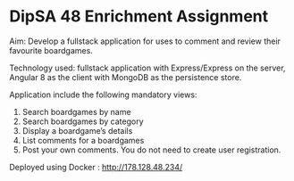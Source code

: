 # DipSA 48 Enrichment Assignment

Aim: Develop a fullstack application for uses to comment and review their favourite boardgames.

Technology used: fullstack application with Express/Express on the server, Angular 8 as the client with MongoDB as the persistence store.

Application include the following mandatory views:
  1. Search boardgames by name
  2. Search boardgames by category
  3. Display a boardgame’s details
  4. List comments for a boardgames
  5. Post your own comments. You do not need to create user registration.

Deployed using Docker : http://178.128.48.234/
